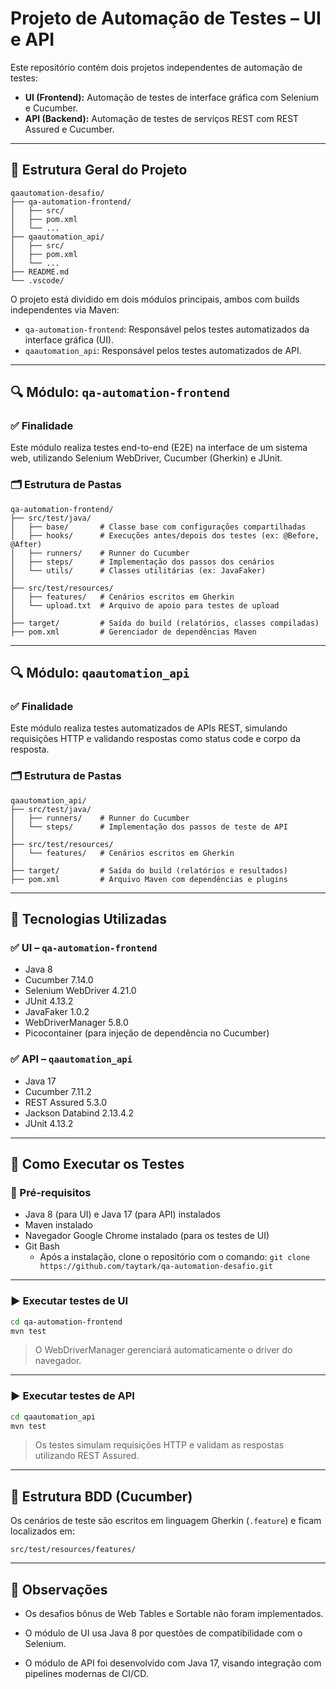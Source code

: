 # Projeto de Automação de Testes – UI e API

Este repositório contém dois projetos independentes de automação de testes:

- **UI (Frontend):** Automação de testes de interface gráfica com Selenium e Cucumber.  
- **API (Backend):** Automação de testes de serviços REST com REST Assured e Cucumber.

---

## 📁 Estrutura Geral do Projeto

```
qaautomation-desafio/
├── qa-automation-frontend/
│   ├── src/
│   ├── pom.xml
│   └── ...
├── qaautomation_api/
│   ├── src/
│   ├── pom.xml
│   └── ...
├── README.md
└── .vscode/
```

O projeto está dividido em dois módulos principais, ambos com builds independentes via Maven:

- `qa-automation-frontend`: Responsável pelos testes automatizados da interface gráfica (UI).
- `qaautomation_api`: Responsável pelos testes automatizados de API.

---

## 🔍 Módulo: `qa-automation-frontend`

### ✅ Finalidade

Este módulo realiza testes end-to-end (E2E) na interface de um sistema web, utilizando Selenium WebDriver, Cucumber (Gherkin) e JUnit.

### 🗂️ Estrutura de Pastas

```
qa-automation-frontend/
├── src/test/java/
│   ├── base/       # Classe base com configurações compartilhadas
│   ├── hooks/      # Execuções antes/depois dos testes (ex: @Before, @After)
│   ├── runners/    # Runner do Cucumber
│   ├── steps/      # Implementação dos passos dos cenários
│   └── utils/      # Classes utilitárias (ex: JavaFaker)
│
├── src/test/resources/
│   ├── features/   # Cenários escritos em Gherkin
│   └── upload.txt  # Arquivo de apoio para testes de upload
│
├── target/         # Saída do build (relatórios, classes compiladas)
├── pom.xml         # Gerenciador de dependências Maven
```

---

## 🔍 Módulo: `qaautomation_api`

### ✅ Finalidade

Este módulo realiza testes automatizados de APIs REST, simulando requisições HTTP e validando respostas como status code e corpo da resposta.

### 🗂️ Estrutura de Pastas

```
qaautomation_api/
├── src/test/java/
│   ├── runners/    # Runner do Cucumber
│   └── steps/      # Implementação dos passos de teste de API
│
├── src/test/resources/
│   └── features/   # Cenários escritos em Gherkin
│
├── target/         # Saída do build (relatórios e resultados)
├── pom.xml         # Arquivo Maven com dependências e plugins
```

---

## 🧪 Tecnologias Utilizadas

### ✅ UI – `qa-automation-frontend`

- Java 8  
- Cucumber 7.14.0  
- Selenium WebDriver 4.21.0  
- JUnit 4.13.2  
- JavaFaker 1.0.2  
- WebDriverManager 5.8.0  
- Picocontainer (para injeção de dependência no Cucumber)

### ✅ API – `qaautomation_api`

- Java 17  
- Cucumber 7.11.2  
- REST Assured 5.3.0  
- Jackson Databind 2.13.4.2  
- JUnit 4.13.2

---

## 🚀 Como Executar os Testes

### 🔧 Pré-requisitos

- Java 8 (para UI) e Java 17 (para API) instalados  
- Maven instalado  
- Navegador Google Chrome instalado (para os testes de UI)
- Git Bash
  - Após a instalação, clone o repositório com o comando:
    ```git clone https://github.com/taytark/qa-automation-desafio.git```

---

### ▶️ Executar testes de UI

```bash
cd qa-automation-frontend
mvn test
```

> O WebDriverManager gerenciará automaticamente o driver do navegador.

---

### ▶️ Executar testes de API

```bash
cd qaautomation_api
mvn test
```

> Os testes simulam requisições HTTP e validam as respostas utilizando REST Assured.

---

## 🧾 Estrutura BDD (Cucumber)

Os cenários de teste são escritos em linguagem Gherkin (`.feature`) e ficam localizados em:

```
src/test/resources/features/
```

---

## 📌 Observações

- Os desafios bônus de Web Tables e Sortable não foram implementados.

- O módulo de UI usa Java 8 por questões de compatibilidade com o Selenium.  

- O módulo de API foi desenvolvido com Java 17, visando integração com pipelines modernas de CI/CD.
